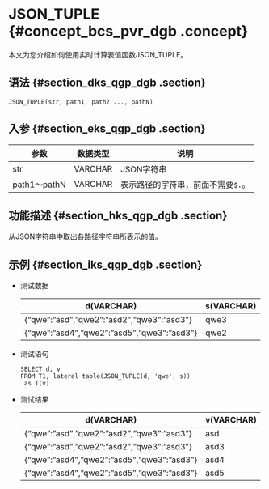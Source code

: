 # JSON\_TUPLE {#concept_bcs_pvr_dgb .concept}

本文为您介绍如何使用实时计算表值函数JSON\_TUPLE。

## 语法 {#section_dks_qgp_dgb .section}

```
JSON_TUPLE(str, path1, path2 ..., pathN)

```

## 入参 {#section_eks_qgp_dgb .section}

|参数|数据类型|说明|
|--|----|--|
|str|VARCHAR|JSON字符串|
|path1～pathN|VARCHAR|表示路径的字符串，前面不需要`$.`。|

## 功能描述 {#section_hks_qgp_dgb .section}

从JSON字符串中取出各路径字符串所表示的值。

## 示例 {#section_iks_qgp_dgb .section}

-   测试数据

    |d\(VARCHAR\)|s\(VARCHAR\)|
    |------------|------------|
    |\{“qwe”:”asd”,”qwe2”:”asd2”,”qwe3”:”asd3”\}|qwe3|
    |\{“qwe”:”asd4”,”qwe2”:”asd5”,”qwe3”:”asd3”\}|qwe2|

-   测试语句

    ```language-sql
    SELECT d, v 
    FROM T1, lateral table(JSON_TUPLE(d, 'qwe', s))
     as T(v)
    
    ```

-   测试结果

    |d\(VARCHAR\)|v\(VARCHAR\)|
    |------------|------------|
    |\{“qwe”:”asd”,”qwe2”:”asd2”,”qwe3”:”asd3”\}|asd|
    |\{“qwe”:”asd”,”qwe2”:”asd2”,”qwe3”:”asd3”\}|asd3|
    |\{“qwe”:”asd4”,”qwe2”:”asd5”,”qwe3”:”asd3”\}|asd4|
    |\{“qwe”:”asd4”,”qwe2”:”asd5”,”qwe3”:”asd3”\}|asd5|


